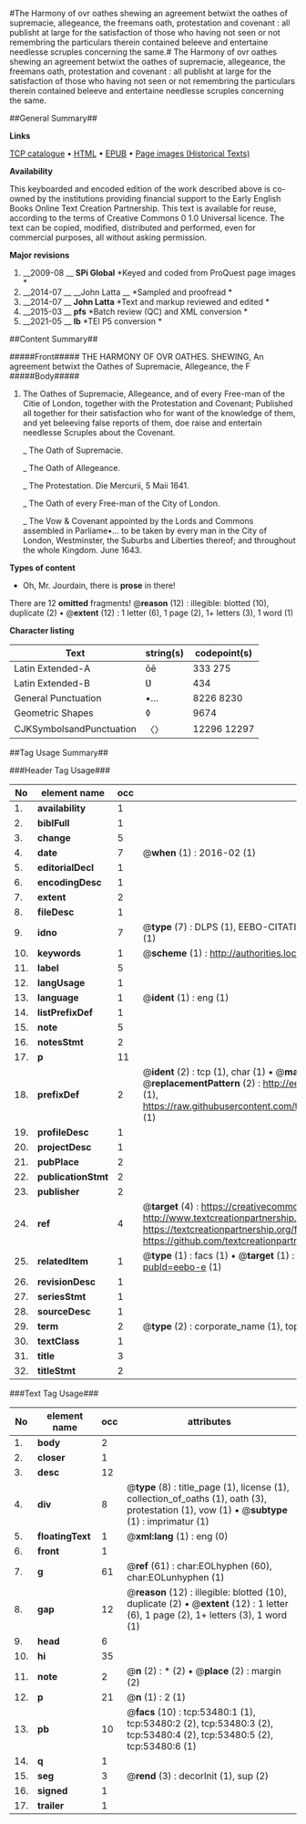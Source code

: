 #The Harmony of ovr oathes shewing an agreement betwixt the oathes of supremacie, allegeance, the freemans oath, protestation and covenant : all publisht at large for the satisfaction of those who having not seen or not remembring the particulars therein contained beleeve and entertaine needlesse scruples concerning the same.#
The Harmony of ovr oathes shewing an agreement betwixt the oathes of supremacie, allegeance, the freemans oath, protestation and covenant : all publisht at large for the satisfaction of those who having not seen or not remembring the particulars therein contained beleeve and entertaine needlesse scruples concerning the same.

##General Summary##

**Links**

[TCP catalogue](http://www.ota.ox.ac.uk/tcp/)  • 
[HTML](http://tei.it.ox.ac.uk/tcp/Texts-HTML/free/A45/A45607.html)  • 
[EPUB](http://tei.it.ox.ac.uk/tcp/Texts-EPUB/free/A45/A45607.epub) • 
[Page images (Historical Texts)](https://historicaltexts.jisc.ac.uk/eebo-12069913e)

**Availability**

This keyboarded and encoded edition of the work described above is co-owned by the
    institutions providing financial support to the Early English Books Online Text Creation
    Partnership. This text is available for reuse, according to the terms of  Creative Commons 0 1.0 Universal
    licence. The text can be copied, modified, distributed and performed, even for commercial
    purposes, all without asking permission.

**Major revisions**

1. __2009-08 __ __SPi Global__ *Keyed and coded from ProQuest page images *
1. __2014-07 __ __John Latta __ *Sampled and proofread *
1. __2014-07 __ __John Latta__ *Text and markup reviewed and edited *
1. __2015-03 __ __pfs__ *Batch review (QC) and XML conversion *
1. __2021-05 __ __lb__ *TEI P5 conversion *

##Content Summary##

#####Front#####
THE HARMONY OF OVR OATHES. SHEWING, An agreement betwixt the Oathes of Supremacie, Allegeance, the F
#####Body#####

1. The Oathes of Supremacie, Allegeance, and of every Free-man of the Citie of London, together with the Protestation and Covenant; Published all together for their satisfaction who for want of the knowledge of them, and yet beleeving false reports of them, doe raise and entertain needlesse Scruples about the Covenant.

    _ The Oath of Supremacie.

    _ The Oath of Allegeance.

    _ The Protestation. Die Mercurii, 5 Maii 1641.

    _ The Oath of every Free-man of the City of London.

    _ The Vow & Covenant appointed by the Lords and Commons assembled in Parliame•… to be taken by every man in the City of London, Westminster, the Suburbs and Liberties thereof; and throughout the whole Kingdom. June 1643.

**Types of content**

  * Oh, Mr. Jourdain, there is **prose** in there!

There are 12 **omitted** fragments! 
 @__reason__ (12) : illegible: blotted (10), duplicate (2)  •  @__extent__ (12) : 1 letter (6), 1 page (2), 1+ letters (3), 1 word (1)

**Character listing**


|Text|string(s)|codepoint(s)|
|---|---|---|
|Latin Extended-A|ōē|333 275|
|Latin Extended-B|Ʋ|434|
|General Punctuation|•…|8226 8230|
|Geometric Shapes|◊|9674|
|CJKSymbolsandPunctuation|〈〉|12296 12297|

##Tag Usage Summary##

###Header Tag Usage###

|No|element name|occ|attributes|
|---|---|---|---|
|1.|__availability__|1||
|2.|__biblFull__|1||
|3.|__change__|5||
|4.|__date__|7| @__when__ (1) : 2016-02 (1)|
|5.|__editorialDecl__|1||
|6.|__encodingDesc__|1||
|7.|__extent__|2||
|8.|__fileDesc__|1||
|9.|__idno__|7| @__type__ (7) : DLPS (1), EEBO-CITATION (1), VID (1), EEBO-PROQUEST (1), STC (2), OCLC (1)|
|10.|__keywords__|1| @__scheme__ (1) : http://authorities.loc.gov/ (1)|
|11.|__label__|5||
|12.|__langUsage__|1||
|13.|__language__|1| @__ident__ (1) : eng (1)|
|14.|__listPrefixDef__|1||
|15.|__note__|5||
|16.|__notesStmt__|2||
|17.|__p__|11||
|18.|__prefixDef__|2| @__ident__ (2) : tcp (1), char (1)  •  @__matchPattern__ (2) : ([0-9\-]+):([0-9IVX]+) (1), (.+) (1)  •  @__replacementPattern__ (2) : http://eebo.chadwyck.com/downloadtiff?vid=$1&page=$2 (1), https://raw.githubusercontent.com/textcreationpartnership/Texts/master/tcpchars.xml#$1 (1)|
|19.|__profileDesc__|1||
|20.|__projectDesc__|1||
|21.|__pubPlace__|2||
|22.|__publicationStmt__|2||
|23.|__publisher__|2||
|24.|__ref__|4| @__target__ (4) : https://creativecommons.org/publicdomain/zero/1.0/ (1), http://www.textcreationpartnership.org/docs/. (1), https://textcreationpartnership.org/faq/#faq05 (1), https://github.com/textcreationpartnership (1)|
|25.|__relatedItem__|1| @__type__ (1) : facs (1)  •  @__target__ (1) : https://data.historicaltexts.jisc.ac.uk/view?pubId=eebo-e (1)|
|26.|__revisionDesc__|1||
|27.|__seriesStmt__|1||
|28.|__sourceDesc__|1||
|29.|__term__|2| @__type__ (2) : corporate_name (1), topical_term (1)|
|30.|__textClass__|1||
|31.|__title__|3||
|32.|__titleStmt__|2||


###Text Tag Usage###

|No|element name|occ|attributes|
|---|---|---|---|
|1.|__body__|2||
|2.|__closer__|1||
|3.|__desc__|12||
|4.|__div__|8| @__type__ (8) : title_page (1), license (1), collection_of_oaths (1), oath (3), protestation (1), vow (1)  •  @__subtype__ (1) : imprimatur (1)|
|5.|__floatingText__|1| @__xml:lang__ (1) : eng (0)|
|6.|__front__|1||
|7.|__g__|61| @__ref__ (61) : char:EOLhyphen (60), char:EOLunhyphen (1)|
|8.|__gap__|12| @__reason__ (12) : illegible: blotted (10), duplicate (2)  •  @__extent__ (12) : 1 letter (6), 1 page (2), 1+ letters (3), 1 word (1)|
|9.|__head__|6||
|10.|__hi__|35||
|11.|__note__|2| @__n__ (2) : * (2)  •  @__place__ (2) : margin (2)|
|12.|__p__|21| @__n__ (1) : 2 (1)|
|13.|__pb__|10| @__facs__ (10) : tcp:53480:1 (1), tcp:53480:2 (2), tcp:53480:3 (2), tcp:53480:4 (2), tcp:53480:5 (2), tcp:53480:6 (1)|
|14.|__q__|1||
|15.|__seg__|3| @__rend__ (3) : decorInit (1), sup (2)|
|16.|__signed__|1||
|17.|__trailer__|1||
